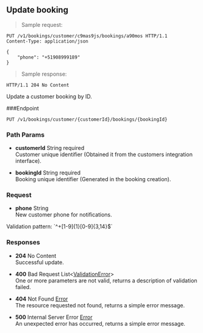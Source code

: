 
## Update booking

> Sample request:

```http
PUT /v1/bookings/customer/c9mas9js/bookings/a90mos HTTP/1.1
Content-Type: application/json

{
    "phone": "+51908999189"
}
```

> Sample response:

```http
HTTP/1.1 204 No Content
```

Update a customer booking by ID.

###Endpoint

`PUT /v1/bookings/customer/{customerId}/bookings/{bookingId}`

### Path Params

* **customerId** <span class="param-type">String</span> <span class="required-param">required</span><br>
Customer unique identifier (Obtained it from the customers integration interface).

* **bookingId** <span class="param-type">String</span> <span class="required-param">required</span><br>
Booking unique identifier (Generated in the booking creation).

### Request

* **phone** <span class="param-type">String</span><br>
New customer phone for notifications.
<p>
    <span class="param-condition">Validation pattern:</span> `^+[1-9]{1}[0-9]{3,14}$`
</p>

### Responses

* **204** <span class="verb-description">No Content</span><br>
Successful update.

* **400** <span class="verb-description">Bad Request</span> <span class="param-type">List\<[ValidationError](#validation-error)\></span><br>
One or more parameters are not valid, returns a description of validation failed.

* **404** <span class="verb-description">Not Found</span> <span class="param-type">[Error](#error)</span><br>
The resource requested not found, returns a simple error message.

* **500** <span class="verb-description">Internal Server Error</span> <span class="param-type">[Error](#error)</span><br>
An unexpected error has occurred, returns a simple error message.
